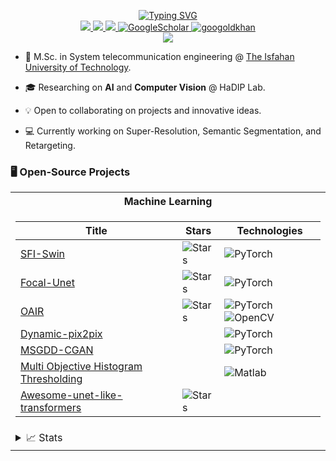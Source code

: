 <p align="center">
<a href="https://github.com/mohammadrezanaderi4">
    <img src="https://readme-typing-svg.demolab.com?font=consolas&size=18&duration=2000&pause=100&multiline=true&width=500&height=80&lines=M.R.+Naderi;Researcher+%7C+ M.Sc. +%7C+System+teleCommunications;AI+%7C+Computer+Vision+%7C" alt="Typing SVG" />
</a>
<br/>
<a href="https://github.com/mohammadrezanaderi4/mohammadrezanaderi4/blob/main/CV.pdf">
    <img src="https://img.shields.io/badge/PDF-CV-red?style=flat-square&logo=adobe">
</a>      
<a href="https://www.linkedin.com/in/mohammadreza-naderi-4457931a2/">
    <img src="https://img.shields.io/badge/-Linkedin-blue?style=flat-square&logo=linkedin">
</a>
<a href="mailto:mohammadreza.naderi4@gmail.com">
    <img src="https://img.shields.io/badge/-Email-red?style=flat-square&logo=gmail&logoColor=white">
</a>
<a href='https://scholar.google.com/citations?user=mdR4X5UAAAAJ&hl=en&authuser=1' target="_blank">
    <img alt='GoogleScholar' src='https://img.shields.io/badge/Scholar-100000?style=flat&logo=GoogleScholar&logoColor=white&&color=0181FF'>
</a>
<a href="https://pypi.org/user/drkostas/">
    <img src="https://komarev.com/ghpvc/?username=mohammadrezanaderi4&label=Visitors&color=0e75b6&style=flat" alt="googoldkhan" />
</a>

<br/> 

<!-- <a href="https://github.com/mohammadrezanaderi4">
    <img src="https://github-readme-stats.vercel.app/api?username=mohammadrezanaderi4&show_icons=true&count_private=true&show_icons=true&hide_border=true&hide_title=true&card_width=500px&hide_rank=true&bg_color=00000000&theme=dracula">
</a> -->

<a href="https://github.com/mohammadrezanaderi4">
    <img src="https://github-stats-alpha.vercel.app/api?username=mohammadrezanaderi4&cc=000&tc=fff&ic=6667AB&bc=6667AB">
</a>

</p>

* 📖 M.Sc. in System telecommunication engineering @ [The Isfahan University of Technology](https://ece.iut.ac.ir/en/). 

* 🎓 Researching on **AI** and **Computer Vision** @ HaDIP Lab.

* 💡 Open to collaborating on projects and innovative ideas. 

* 💻 Currently working on Super-Resolution, Semantic Segmentation, and Retargeting.

### 🖥️ Open-Source Projects
<table>
<tr><th>Machine Learning 
<tr><td>

|Title | Stars | Technologies|
|--|--|--|
| [SFI-Swin](https://github.com/mohammadrezanaderi4/SFI-Swin) | <img alt="Stars" src="https://img.shields.io/github/stars/mohammadrezanaderi4/SFI-Swin?style=flat-square&labelColor=black"/> | ![PyTorch](https://img.shields.io/badge/PyTorch-black?style=flat-square&logo=pytorch)|
| [Focal-Unet](https://github.com/givkashi/Focal-Unet) | <img alt="Stars" src="https://img.shields.io/github/stars/givkashi/Focal-Unet?style=flat-square&labelColor=black"/> | ![PyTorch](https://img.shields.io/badge/PyTorch-black?style=flat-square&logo=pytorch) |
| [OAIR](https://github.com/givkashi/OAIR) | <img alt="Stars" src="https://img.shields.io/github/stars/givkashi/OAIR?style=flat-square&labelColor=black"/> | ![PyTorch](https://img.shields.io/badge/PyTorch-black?style=flat-square&logo=pytorch) ![OpenCV](https://img.shields.io/badge/OpenCV-black?style=flat-square&logo=opencv)|
| [Dynamic-pix2pix](https://arxiv.org/abs/2211.08570) | | ![PyTorch](https://img.shields.io/badge/PyTorch-black?style=flat-square&logo=pytorch) |
| [MSGDD-CGAN](https://arxiv.org/abs/2109.05614) | | ![PyTorch](https://img.shields.io/badge/PyTorch-black?style=flat-square&logo=pytorch) |
| [Multi Objective Histogram Thresholding](https://link.springer.com/article/10.1007/s11042-022-12443-9) | | ![Matlab](https://img.shields.io/badge/Matlab-black?style=flat-square&logo=matlab) |
| [Awesome-unet-like-transformers](https://github.com/givkashi/Awesome-unet-like-transformers) | <img alt="Stars" src="https://img.shields.io/github/stars/givkashi/Awesome-unet-like-transformers?style=flat-square&labelColor=black"/> | |
<tr><td>

<details>
<summary>📈 Stats</summary>
<br>
My Github Stats

![](http://github-profile-summary-cards.vercel.app/api/cards/profile-details?username=mohammadrezanaderi4&theme=dracula) 

![](http://github-profile-summary-cards.vercel.app/api/cards/repos-per-language?username=mohammadrezanaderi4&theme=dracula) 
![](http://github-profile-summary-cards.vercel.app/api/cards/most-commit-language?username=mohammadrezanaderi4&theme=dracula)


<br>

</details>

